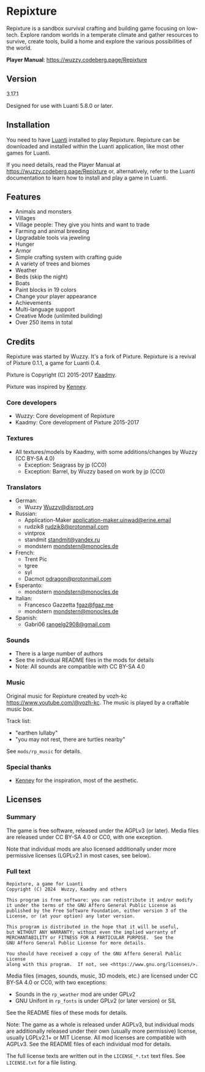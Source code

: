# Repixture

Repixture is a sandbox survival crafting and building game focusing on low-tech.
Explore random worlds in a temperate climate and gather resources to
survive, create tools, build a home and explore the various possibilities of
the world.

**Player Manual**: <https://wuzzy.codeberg.page/Repixture>

## Version

3.17.1

Designed for use with Luanti 5.8.0 or later.

## Installation

You need to have [Luanti](https://minetest.net) installed to play Repixture. Repixture can be downloaded and installed within the Luanti application, like most other games for Luanti.

If you need details, read the Player Manual at <https://wuzzy.codeberg.page/Repixture> or, alternatively, refer to the Luanti documentation to learn how to install and play a game in Luanti.

## Features

* Animals and monsters
* Villages
* Village people: They give you hints and want to trade
* Farming and animal breeding
* Upgradable tools via jeweling
* Hunger
* Armor
* Simple crafting system with crafting guide
* A variety of trees and biomes
* Weather
* Beds (skip the night)
* Boats
* Paint blocks in 19 colors
* Change your player appearance
* Achievements
* Multi-language support
* Creative Mode (unlimited building)
* Over 250 items in total

## Credits

Repixture was started by Wuzzy. It's a fork of Pixture.
Repixture is a revival of Pixture 0.1.1, a game for Luanti 0.4.

Pixture is Copyright (C) 2015-2017 [Kaadmy](https://github.com/kaadmy).

Pixture was inspired by [Kenney](http://kenney.nl).

### Core developers

* Wuzzy: Core development of Repixture
* Kaadmy: Core development of Pixture 2015-2017

### Textures

* All textures/models by Kaadmy, with some additions/changes by Wuzzy (CC BY-SA 4.0)
   * Exception: Seagrass by jp (CC0)
   * Exception: Barrel, by Wuzzy based on work by jp (CC0)

### Translators

* German:
   * Wuzzy <Wuzzy@disroot.org>
* Russian:
   * Application-Maker <application-maker.uinwad@erine.email>
   * rudzik8 <rudzik8@protonmail.com>
   * vintprox
   * standmit <standmit@yandex.ru>
   * mondstern <mondstern@monocles.de>
* French:
   * Trent Pic
   * tgree
   * syl
   * Dacmot <odragon@protonmail.com>
* Esperanto:
   * mondstern <mondstern@monocles.de>
* Italian:
   * Francesco Gazzetta <fgaz@fgaz.me>
   * mondstern <mondstern@monocles.de>
* Spanish:
   * Gabri06 <rangelg2908@gmail.com>


### Sounds

* There is a large number of authors
* See the individual README files in the mods for details
* Note: All sounds are compatible with CC BY-SA 4.0

### Music

Original music for Repixture created by vozh-kc <https://www.youtube.com/@vozh-kc>.
The music is played by a craftable music box.

Track list:
* "earthen lullaby"
* "you may not rest, there are turtles nearby"

See `mods/rp_music` for details.

### Special thanks

* [Kenney](http://kenney.nl) for the inspiration, most of the aesthetic.

## Licenses

### Summary

The game is free software, released under the AGPLv3 (or later).
Media files are released under CC BY-SA 4.0 or CC0, with one exception.

Note that individual mods are also licensed additionally under
more permissive licenses (LGPLv2.1 in most cases, see below).

### Full text

    Repixture, a game for Luanti
    Copyright (C) 2024  Wuzzy, Kaadmy and others

    This program is free software: you can redistribute it and/or modify
    it under the terms of the GNU Affero General Public License as
    published by the Free Software Foundation, either version 3 of the
    License, or (at your option) any later version.

    This program is distributed in the hope that it will be useful,
    but WITHOUT ANY WARRANTY; without even the implied warranty of
    MERCHANTABILITY or FITNESS FOR A PARTICULAR PURPOSE.  See the
    GNU Affero General Public License for more details.

    You should have received a copy of the GNU Affero General Public License
    along with this program.  If not, see <https://www.gnu.org/licenses/>.

Media files (images, sounds, music, 3D models, etc.) are licensed under
CC BY-SA 4.0 or CC0, with two exceptions:
- Sounds in the `rp_weather` mod are under GPLv2
- GNU Unifont in `rp_fonts` is under GPLv2 (or later version) or SIL

See the README files of these mods for details.

Note: The game as a whole is released under AGPLv3, but individual
mods are additionally released under their own (usually more
permissive) license, usually LGPLv2.1+ or MIT License.
All mod licenses are compatible with AGPLv3. See the README files
of each individual mod for details.

The full license texts are written out in the `LICENSE_*.txt`
text files. See `LICENSE.txt` for a file listing.


